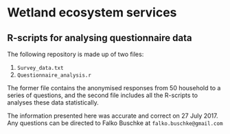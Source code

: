 # Wetland ecosystem services

## R-scripts for analysing questionnaire data
The following repository is made up of two files:

1. `Survey_data.txt`
2. `Questionnaire_analysis.r`

The former file contains the anonymised responses from 50 household to a series of questions, and the second file includes all the R-scripts to analyses these data statistically.

The information presented here was accurate and correct on 27 July 2017. Any questions can be directed to Falko Buschke at `falko.buschke@gmail.com`
